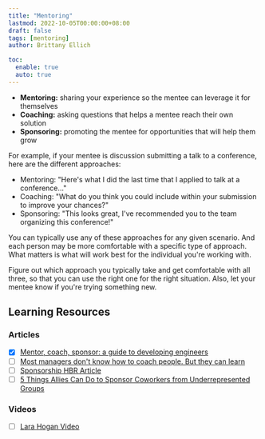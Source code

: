 ```yaml
---
title: "Mentoring"
lastmod: 2022-10-05T00:00:00+08:00
draft: false
tags: [mentoring]
author: Brittany Ellich

toc:
  enable: true
  auto: true
---
```


* **Mentoring:** sharing your experience so the mentee can leverage it for themselves
* **Coaching:** asking questions that helps a mentee reach their own solution
* **Sponsoring:** promoting the mentee for opportunities that will help them grow

For example, if your mentee is discussion submitting a talk to a conference, here are the different approaches:

* Mentoring: "Here's what I did the last time that I applied to talk at a conference..."
* Coaching: "What do you think you could include within your submission to improve your chances?"
* Sponsoring: "This looks great, I've recommended you to the team organizing this conference!"

You can typically use any of these approaches for any given scenario. And each person may be more comfortable with a specific type of approach. What matters is what will work best for the individual you're working with.

Figure out which approach you typically take and get comfortable with all three, so that you can use the right one for the right situation. Also, let your mentee know if you're trying something new.

## Learning Resources

### Articles

* [x] [Mentor, coach, sponsor: a guide to developing engineers](https://leaddev.com/mentoring-coaching-feedback/mentor-coach-sponsor-guide-developing-engineers)
* [ ] [Most managers don't know how to coach people. But they can learn](https://hbr.org/2018/08/most-managers-dont-know-how-to-coach-people-but-they-can-learn)
* [ ] [Sponsorship HBR Article](https://hbr.org/2011/01/the-real-benefit-of-finding-a)
* [ ] [5 Things Allies Can Do to Sponsor Coworkers from Underrepresented Groups](https://betterallies.medium.com/5-things-allies-can-do-to-sponsor-coworkers-from-underrepresented-groups-266cd512e289)

### Videos

* [ ] [Lara Hogan Video](https://www.youtube.com/watch?v=34z4K9b5sEY)

